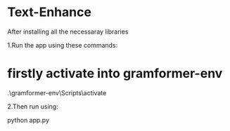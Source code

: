 # Text-Enhance


After installing all the necessaray libraries

1.Run the app using these commands:

 # firstly activate into gramformer-env

 .\gramformer-env\Scripts\activate

2.Then run using:

   python app.py

